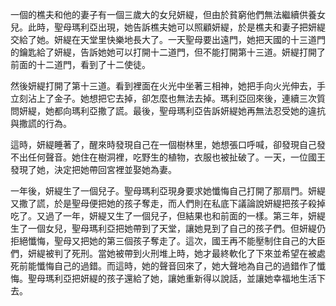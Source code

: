 一個的樵夫和他的妻子有一個三歲大的女兒妍緹，但由於貧窮他們無法繼續供養女兒。此時，聖母瑪利亞出現，她告訴樵夫她可以照顧妍緹，於是樵夫和妻子把妍緹交給了她。妍緹在天堂里快樂地長大了。一天聖母要出遠門，她把天國的十三道門的鑰匙給了妍緹，告訴她她可以打開十二道門，但不能打開第十三道。妍緹打開了前面的十二道門，看到了十二使徒。

然後妍緹打開了第十三道。看到裡面在火光中坐著三相神，她把手向火光伸去，手立刻沾上了金子。她想把它去掉，卻怎麼也無法去掉。瑪利亞回來後，連續三次質問妍緹，她都向瑪利亞撒了謊。最後，聖母瑪利亞告訴妍緹她再無法忍受她的違抗與撒謊的行為。

這時，妍緹睡著了，醒來時發現自己在一個樹林里，她想張口呼喊，卻發現自己發不出任何聲音。她住在樹洞裡，吃野生的植物，衣服也被扯破了。一天，一位國王發現了她，決定把她帶回宮裡並娶她為妻。

一年後，妍緹生了一個兒子。聖母瑪利亞現身要求她懺悔自己打開了那扇門。妍緹又撒了謊，於是聖母便把她的孩子奪走，而人們則在私底下議論說妍緹把孩子殺掉吃了。又過了一年，妍緹又生了一個兒子，但結果也和前面的一樣。第三年，妍緹生了一個女兒，聖母瑪利亞把她帶到了天堂，讓她見到了自己的孩子們。但妍緹仍拒絕懺悔，聖母又把她的第三個孩子奪走了。這次，國王再不能壓制住自己的大臣們，妍緹被判了死刑。當她被帶到火刑堆上時，她才最終軟化了下來並希望在被處死前能懺悔自己的過錯。而這時，她的聲音回來了，她大聲地為自己的過錯作了懺悔。聖母瑪利亞把妍緹的孩子還給了她，讓她重新得以說話，並讓她幸福地生活下去。
